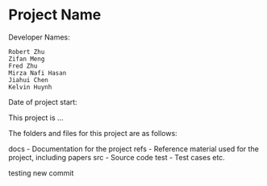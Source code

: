 # Project Name

Developer Names:
    
    Robert Zhu
    Zifan Meng
    Fred Zhu
    Mirza Nafi Hasan
    Jiahui Chen
    Kelvin Huynh

Date of project start:

This project is ...

The folders and files for this project are as follows:

docs - Documentation for the project
refs - Reference material used for the project, including papers
src - Source code
test - Test cases
etc.

testing new commit